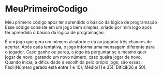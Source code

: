 # MeuPrimeiroCodigo
Meu primeiro código após ter aprendido o básico da lógica de programação
Esse código consiste em um jogo bem simples, criado por mim logo após ter aprendido o básico da lógica de programação.

É um jogo que gera um número aleatório e dá ao jogador três chances de acertar.
Após cada tentativa, o jogo informa uma mensagem diferente para o jogador.
Caso ganhe ou perca, o jogo irá perguntar se o mesmo quer jogar de novo, gerando um novo número, caso queira jogar de novo.
Quando inicia, a dificuldade é escolhida pelo própio jogo, são essas; Fácil(Número gerado está entre 1 e 10); Médio(11 e 25); Difícil(26 e 50).
